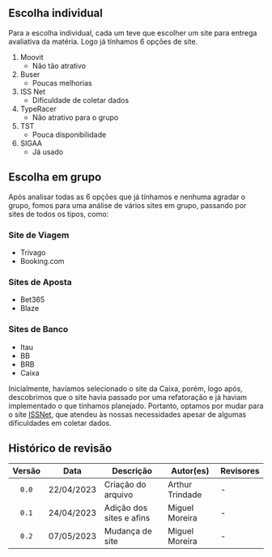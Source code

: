 ## Escolha individual

Para a escolha individual, cada um teve que escolher um site para entrega avaliativa da matéria. Logo já tínhamos 6 opções de site.

1. Moovit
    - Não tão atrativo
2. Buser
    - Poucas melhorias
3. ISS Net
    - Dificuldade de coletar dados
4. TypeRacer
    - Não atrativo para o grupo
5. TST
    - Pouca disponibilidade
6. SIGAA
    - Já usado

## Escolha em grupo

Após analisar todas as 6 opções que já tínhamos e nenhuma agradar o grupo, fomos para uma análise de vários sites em grupo, passando por sites de todos os tipos, como:

### Site de Viagem
- Trivago
- Booking.com

### Sites de Aposta
- Bet365
- Blaze

### Sites de Banco
- Itau
- BB
- BRB
- Caixa

Inicialmente, havíamos selecionado o site da Caixa, porém, logo após, descobrimos que o site havia passado por uma refatoração e já haviam implementado o que tínhamos planejado. Portanto, optamos por mudar para o site <a href="https://df.issnetonline.com.br/online/Login/Login.aspx?ReturnUrl=%2fonline" target="blank">ISSNet</a>, que atendeu às nossas necessidades apesar de algumas dificuldades em coletar dados.

## Histórico de revisão

| Versão     | Data        | Descrição            | Autor(es)                          | Revisores  |
| :--------: | :---------: | -------------------- | ---------------------------------- | ---------- |
| `0.0`      |  22/04/2023 | Criação do arquivo   | Arthur Trindade                    | -          |
| `0.1`      |  24/04/2023 | Adição dos sites e afins | Miguel Moreira                 | -          |
| `0.2`      |  07/05/2023 | Mudança de site       | Miguel Moreira                    | -          |
